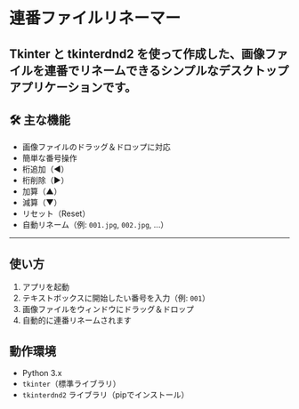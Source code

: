 # 連番ファイルリネーマー

Tkinter と tkinterdnd2 を使って作成した、画像ファイルを連番でリネームできるシンプルなデスクトップアプリケーションです。
---

## 🛠 主な機能

-  画像ファイルのドラッグ＆ドロップに対応
-  簡単な番号操作
  - 桁追加（◀）
  - 桁削除（▶）
  - 加算（▲）
  - 減算（▼）
  - リセット（Reset）
- 自動リネーム（例: `001.jpg`, `002.jpg`, ...）

---

## 使い方

1. アプリを起動
2. テキストボックスに開始したい番号を入力（例: `001`）
3. 画像ファイルをウィンドウにドラッグ＆ドロップ
4. 自動的に連番リネームされます

## 動作環境

- Python 3.x
- `tkinter`（標準ライブラリ）
- `tkinterdnd2` ライブラリ（pipでインストール）
